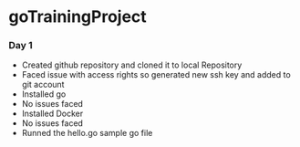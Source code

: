 # goTrainingProject
### Day 1
- Created github repository and cloned it to local Repository
- Faced issue with access rights so generated new ssh key and added to git account
- Installed go
- No issues faced 
- Installed Docker
- No issues faced
- Runned the hello.go sample go file